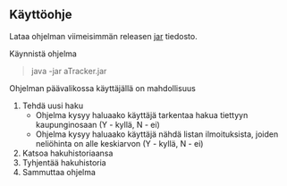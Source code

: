 ## Käyttöohje

Lataa ohjelman viimeisimmän releasen [jar](https://github.com/Uhinho/ot-harjoitustyo/releases/tag/final) tiedosto. 

Käynnistä ohjelma
> java -jar aTracker.jar

Ohjelman päävalikossa käyttäjällä on mahdollisuus

1. Tehdä uusi haku
	- Ohjelma kysyy haluaako käyttäjä tarkentaa hakua tiettyyn kaupunginosaan (Y - kyllä, N - ei)
	- Ohjelma kysyy haluaako käyttäjä nähdä listan ilmoituksista, joiden neliöhinta on alle keskiarvon (Y - kyllä, N - ei)
2. Katsoa hakuhistoriaansa
3. Tyhjentää hakuhistoria
0. Sammuttaa ohjelma 
